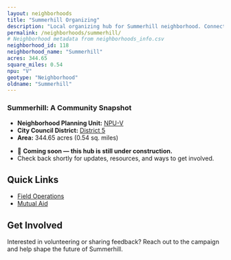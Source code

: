 ```yaml
---
layout: neighborhoods
title: "Summerhill Organizing"
description: "Local organizing hub for Summerhill neighborhood. Connect with field operations, mutual aid, and community organizing efforts."
permalink: /neighborhoods/summerhill/
# Neighborhood metadata from neighborhoods_info.csv
neighborhood_id: 118
neighborhood_name: "Summerhill"
acres: 344.65
square_miles: 0.54
npu: "V"
geotype: "Neighborhood"
oldname: "Summerhill"
---
```


### **Summerhill: A Community Snapshot**

  * **Neighborhood Planning Unit:** [NPU-V](https://www.atlantaga.gov/government/departments/city-planning/neighborhood-planning-units/neighborhood-and-npu-contacts)
  * **City Council District:** [District 5](https://citycouncil.atlantaga.gov/council-members)
  * **Area:** 344.65 acres (0.54 sq. miles)

- 🚧 **Coming soon — this hub is still under construction.**
- Check back shortly for updates, resources, and ways to get involved.

## Quick Links

- [Field Operations](./field-ops/)
- [Mutual Aid](./mutual-aid/)

## Get Involved

Interested in volunteering or sharing feedback? Reach out to the campaign and help shape the future of Summerhill.
